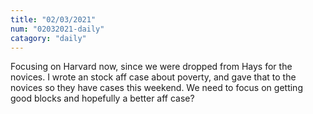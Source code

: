 ```yaml
---
title: "02/03/2021"
num: "02032021-daily"
catagory: "daily"
---
```

Focusing on Harvard now, since we were dropped from Hays for the novices. I wrote an stock aff case about poverty, and gave that to the novices so they have cases this weekend. We need to focus on getting good blocks and hopefully a better aff case?
